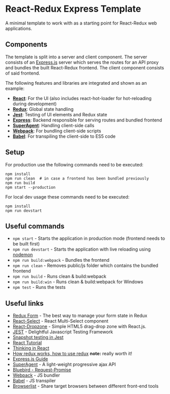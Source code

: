 # React-Redux Express Template

A minimal template to work with as a starting point for React-Redux web applications.

## Components
The template is split into a server and client component. 
The server consists of an [Express.js](https://expressjs.com) server which serves the routes for an API proxy
and bundles the built React-Redux frontend. The client component consists of said frontend. 

The following features and libraries are integrated and shown as an example:

- **[React](https://reactjs.org/)**: For the UI (also includes react-hot-loader for hot-reloading during development)
- **[Redux](https://redux.js.org/)**: Global state handling
- **[Jest](https://jestjs.io/)**: Testing of UI elements and Redux state
- **[Express](https://expressjs.com)**: Backend responsible for serving routes and bundled frontend
- **[SuperAgent](https://visionmedia.github.io/superagent/)**: Handling client-side calls
- **[Webpack](https://webpack.js.org/)**: For bundling client-side scripts
- **[Babel](https://babeljs.io/)**: For transpiling the client-side to ES5 code 

## Setup

For production use the following commands need to be executed: 

```
npm install
npm run clean  # in case a frontend has been bundled previously
npm run build
npm start --production
```

For local dev usage these commands need to be executed:

```
npm install
npm run devstart
```

## Useful commands

- `npm start` - Starts the application in production mode (frontend needs to be built first)
- `npm run devstart` - Starts the application with live reloading using [nodemon](https://nodemon.io/)
- `npm run build:webpack` - Bundles the frontend
- `npm run clean` - Removes public/js folder which contains the bundled frontend
- `npm run build` - Runs clean & build:webpack
- `npm run build:win` - Runs clean & build:webpack for Windows
- `npm test` - Runs the tests

## Useful links

- [Redux Form](https://redux-form.com/8.1.0/) - The best way to manage your form state in Redux  
- [React-Select](https://github.com/JedWatson/react-select) - React Multi-Select component  
- [React-Dropzone](https://github.com/react-dropzone/react-dropzone) - Simple HTML5 drag-drop zone with React.js. 
- [JEST](https://jestjs.io/) - Delightful Javascript Testing Framework
- [Snapshot testing in Jest](https://jestjs.io/docs/en/snapshot-testing)
- [React Tutorial](https://facebook.github.io/react/docs/tutorial.html)
- [Thinking in React](https://facebook.github.io/react/docs/thinking-in-react.html)
- [How redux works, how to use redux](https://egghead.io/lessons/javascript-redux-the-single-immutable-state-tree?series=getting-started-with-redux) **note:** really worth it!
- [Express.js Guide](http://expressjs.com/en/guide/routing.html)
- [SuperAgent](http://visionmedia.github.io/superagent/) - A light-weight progressive ajax API
- [Bluebird - Request-Promise](https://github.com/request/request-promise)
- [Webpack](https://webpack.js.org/concepts/) - JS bundler
- [Babel](https://babeljs.io/docs/en/next/) - JS transpiler
- [Browserlist](https://github.com/browserslist/browserslist) - Share target browsers between different front-end tools

